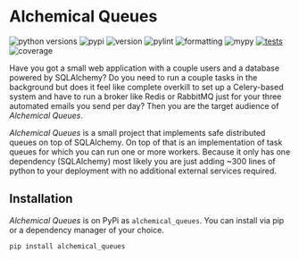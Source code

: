 # Alchemical Queues
![python versions](/../meta/python.svg)
![pypi](/../meta/pypi.svg)
![version](/../meta/version.svg)
![pylint](/../meta/pylint.svg)
![formatting](/../meta/formatting.svg)
![mypy](/../meta/mypy.svg)
[![tests](https://github.com/thijsmie/alchemical_queues/actions/workflows/testsuite.yml/badge.svg)](https://github.com/thijsmie/alchemical_queues/actions/workflows/testsuite.yml)
![coverage](/../meta/coverage.svg)

Have you got a small web application with a couple users and a database powered by SQLAlchemy? Do you need to run a couple tasks in the background but does it feel like complete overkill to set up a Celery-based system and have to run a broker like Redis or RabbitMQ just for your three automated emails you send per day? Then you are the target audience of *Alchemical Queues*.

*Alchemical Queues* is a small project that implements safe distributed queues on top of SQLAlchemy. On top of that is an implementation of task queues for which you can run one or more workers. Because it only has one dependency (SQLAlchemy) most likely you are just adding ~300 lines of python to your deployment with no additional external services required.


## Installation

*Alchemical Queues* is on PyPi as `alchemical_queues`. You can install via pip or a dependency manager of your choice.

```bash
pip install alchemical_queues
```
